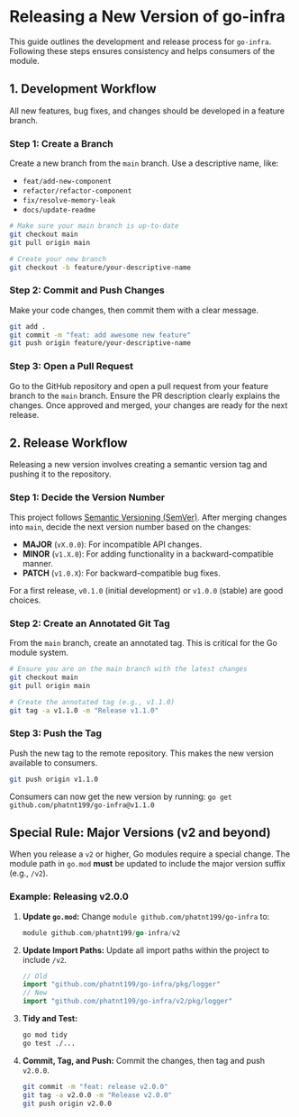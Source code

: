 # Releasing a New Version of go-infra

This guide outlines the development and release process for `go-infra`. Following these steps ensures consistency and helps consumers of the module.

## 1. Development Workflow

All new features, bug fixes, and changes should be developed in a feature branch.

### Step 1: Create a Branch

Create a new branch from the `main` branch. Use a descriptive name, like:

- `feat/add-new-component`
- `refactor/refactor-component`
- `fix/resolve-memory-leak`
- `docs/update-readme`

```bash
# Make sure your main branch is up-to-date
git checkout main
git pull origin main

# Create your new branch
git checkout -b feature/your-descriptive-name
```

### Step 2: Commit and Push Changes

Make your code changes, then commit them with a clear message.

```bash
git add .
git commit -m "feat: add awesome new feature"
git push origin feature/your-descriptive-name
```

### Step 3: Open a Pull Request

Go to the GitHub repository and open a pull request from your feature branch to the `main` branch. Ensure the PR description clearly explains the changes. Once approved and merged, your changes are ready for the next release.

## 2. Release Workflow

Releasing a new version involves creating a semantic version tag and pushing it to the repository.

### Step 1: Decide the Version Number

This project follows [Semantic Versioning (SemVer)](https://semver.org/). After merging changes into `main`, decide the next version number based on the changes:

- **MAJOR** (`vX.0.0`): For incompatible API changes.
- **MINOR** (`v1.X.0`): For adding functionality in a backward-compatible manner.
- **PATCH** (`v1.0.X`): For backward-compatible bug fixes.

For a first release, `v0.1.0` (initial development) or `v1.0.0` (stable) are good choices.

### Step 2: Create an Annotated Git Tag

From the `main` branch, create an annotated tag. This is critical for the Go module system.

```bash
# Ensure you are on the main branch with the latest changes
git checkout main
git pull origin main

# Create the annotated tag (e.g., v1.1.0)
git tag -a v1.1.0 -m "Release v1.1.0"
```

### Step 3: Push the Tag

Push the new tag to the remote repository. This makes the new version available to consumers.

```bash
git push origin v1.1.0
```

Consumers can now get the new version by running:
`go get github.com/phatnt199/go-infra@v1.1.0`

## Special Rule: Major Versions (v2 and beyond)

When you release a `v2` or higher, Go modules require a special change. The module path in `go.mod` **must** be updated to include the major version suffix (e.g., `/v2`).

### Example: Releasing v2.0.0

1.  **Update `go.mod`:**
    Change `module github.com/phatnt199/go-infra` to:

    ```go
    module github.com/phatnt199/go-infra/v2
    ```

2.  **Update Import Paths:**
    Update all import paths within the project to include `/v2`.

    ```go
    // Old
    import "github.com/phatnt199/go-infra/pkg/logger"
    // New
    import "github.com/phatnt199/go-infra/v2/pkg/logger"
    ```

3.  **Tidy and Test:**

    ```bash
    go mod tidy
    go test ./...
    ```

4.  **Commit, Tag, and Push:**
    Commit the changes, then tag and push `v2.0.0`.
    ```bash
    git commit -m "feat: release v2.0.0"
    git tag -a v2.0.0 -m "Release v2.0.0"
    git push origin v2.0.0
    ```
